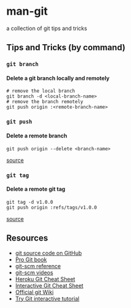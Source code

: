 # man-git

a collection of git tips and tricks

## Tips and Tricks (by command)

### `git branch`

#### Delete a git branch locally and remotely

    # remove the local branch
    git branch -d <local-branch-name>
    # remove the branch remotely
    git push origin :<remote-branch-name>

### `git push`

#### Delete a remote branch

    git push origin --delete <branch-name>

[source](http://stackoverflow.com/a/2003515/535590)

### `git tag`

#### Delete a remote git tag

    git tag -d v1.0.0
    git push origin :refs/tags/v1.0.0

[source](http://nathanhoad.net/how-to-delete-a-remote-git-tag)

## Resources

- [git source code on GitHub](https://github.com/git/git)
- [Pro Git book](http://git-scm.com/book)
- [git-scm reference](http://git-scm.com/docs)
- [git-scm videos](http://git-scm.com/videos)
- [Heroku Git Cheat Sheet](https://na1.salesforce.com/help/pdfs/en/salesforce_git_developer_cheatsheet.pdf)
- [Interactive Git Cheat Sheet](http://ndpsoftware.com/git-cheatsheet.html)
- [Official git Wiki](https://git.wiki.kernel.org/index.php/Main_Page)
- [Try Git interactive tutorial](http://try.github.io/)
